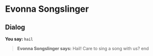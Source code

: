 # Evonna Songslinger
## Dialog

**You say:** `hail`



>**Evonna Songslinger says:** Hail! Care to sing a song with us?
end
